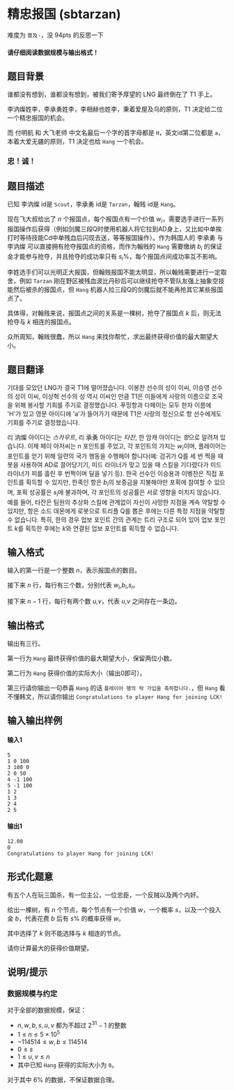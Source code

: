<!--
 * @Author: error: git config user.name & please set dead value or install git
 * @Date: 2023-11-08 18:44:39
 * @LastEditors: error: git config user.name & please set dead value or install git
 * @LastEditTime: 2023-11-09 20:20:20
 * @FilePath: \TEST\出题\精忠报国.md
 * Forgive me.
 * Copyright (c) 2023 by CheemsaDoge, All Rights Reserved. 
-->
# 精忠报国 (sbtarzan)

难度为 `普及-`，没 94pts 的反思一下

#### 请仔细阅读**数据规模**与输出格式！ 

## 题目背景

谁都没有想到，谁都没有想到，被我们寄予厚望的 LNG 最终倒在了 T1 手上。

李汭燦姓李，李承勇姓李，李相赫也姓李，秉着爱屋及乌的原则，T1 决定给二位一个精忠报国的机会。

而 付明航 和 大飞老师 中文名最后一个字的首字母都是 `H`，英文id第二位都是 `a`，本着大爱无疆的原则，T1 决定也给 `Hang` 一个机会。

### **忠！诚！**

## 题目描述

已知 李汭燦 id是 `Scout`，李承勇 id是 `Tarzan`，翰贱 id是 `Hang`。

现在飞大叔给出了 $n$ 个报国点，每个报国点有一个价值 $w_i$，需要选手进行一系列报国操作后获得（例如剑魔三段Q时使用机器人将它拉到AD身上，又比如中单挨打时等待技能Cd中单残血后闪现去送，等等报国操作）。作为韩国人的 李承勇 与 李汭燦 可以直接拥有抢夺报国点的资格，而作为翰贱的 `Hang` 需要缴纳 $b_i$ 的保证金才能参与抢夺，并且抢夺的成功率只有 $s_i\%$，每个报国点间成功率互不影响。

李姓选手们可以光明正大报国，但翰贱报国不能太明显，所以翰贱需要进行一定取舍，例如 `Tarzan` 刚在野区被残血波比丹砂后可以继续抢夺不管队友强上抽象空技能然后被杀的报国点，但 `Hang` 机器人拉三段Q的剑魔后就不能再抢其它某些报国点了。

具体得，对翰贱来说，报国点之间的关系是一棵树，抢夺了报国点 $k$ 后，则无法抢夺与 $k$ 相连的报国点。

众所周知，翰贱很蠢，所以 `Hang` 来找你帮忙，求出最终获得价值的最大期望大小。

## 题目翻译

기대를 모았던 LNG가 결국 T1에 떨어졌습니다.
이봉찬 선수의 성이 이씨, 이승영 선수의 성이 이씨, 이상혁 선수의 성 역시 이씨인 만큼 T1은 이들에게 사랑의 이름으로 조국을 위해 봉사할 기회를 주기로 결정했습니다.
푸밍항과 다페이는 모두 한자 이름에 'H'가 있고 영문 아이디에 'a'가 들어가기 때문에 T1은 사랑의 정신으로 항 선수에게도 기회를 주기로 결정했습니다.

리 汭燦 아이디는 $스카우트$, 리 承勇 아이디는 $타잔$, 한 암캐 아이디는 $항$으로 알려져 있습니다.
이제 페이 아저씨는 $n$ 포인트를 주었고, 각 포인트의 가치는 $w_i$이며, 플레이어는 포인트를 얻기 위해 일련의 국가 행동을 수행해야 합니다(예: 검귀가 Q를 세 번 찍을 때 봇을 사용하여 AD로 끌어당기기, 미드 라이너가 맞고 있을 때 스킬을 기다렸다가 미드 라이너가 피를 흘린 후 번쩍이며 딜을 넣기 등). 한국 선수인 이승용과 이벵찬은 직접 포인트를 획득할 수 있지만, 한족인 항은 $b_i$의 보증금을 지불해야만 포획에 참여할 수 있으며, 포획 성공률은 $s_i$에 불과하며, 각 포인트의 성공률은 서로 영향을 미치지 않습니다.
예를 들어, 타잔은 팀원의 추상화 스킬에 관계없이 자신이 사망한 지점을 계속 약탈할 수 있지만, 항은 소드 데몬에게 로봇으로 트리플 Q를 뽑은 후에는 다른 특정 지점을 약탈할 수 없습니다.
특히, 한의 경우 업보 포인트 간의 관계는 트리 구조로 되어 있어 업보 포인트 $k$를 획득한 후에는 $k$와 연결된 업보 포인트를 획득할 수 없습니다.

## 输入格式

输入的第一行是一个整数 $n$，表示报国点的数目。

接下来 $n$ 行，每行有三个数，分别代表 $w_i$,$b_i$,$s_i$。

接下来 $n-1$ 行，每行有两个数 $u$,$v$，代表 $u$,$v$ 之间存在一条边。

## 输出格式

输出有三行。

第一行为 `Hang` 最终获得价值的最大期望大小，保留两位小数。

第二行为 `Hang` 获得价值的实际大小（输出0即可）。

第三行请你输出一句恭喜 `Hang` 的话 `플레이어 행의 락 가입을 축하합니다.`，但 `Hang` 看不懂韩文，所以请你输出 `Congratulations to player Hang for joining LCK!` 

## 输入输出样例

#### 输入1
```text
5
1 0 100
3 100 0
2 0 50
4 -1 100
5 -1 100
1 2
1 3
2 4
2 5
```
#### 输出1
```text
12.00
0
Congratulations to player Hang for joining LCK!
```
## 形式化题意

有五个人在玩三国杀，有一位主公，一位忠臣，一个反贼以及两个内奸。

给出一棵树，有 $n$ 个节点，每个节点有一个价值 $w$，一个概率 $s$，以及一个投入金 $b$，代表花费 $b$ 后有 $s\text{\%}$ 的概率获得 $w$。

其中选择了 $k$ 则不能选择与 $k$ 相连的节点。

请你计算最大的获得价值期望。

## 说明/提示

### 数据规模与约定

对于全部的数据规模，保证：
- $n,w,b,s,u,v$ 都为不超过 $2^{31}-1$ 的整数
- $1\le n\le 5\times 10^5$
- $-114514\le w,b\le 114514$
- $0\le s$
- $1\le u,v\le n$
- 其中已知 `Hang` 获得的实际大小为 `0`。

对于其中 6% 的数据，不保证数据合理。